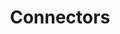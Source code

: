 ---
title: Connectors
excerpt: ''
deprecated: false
hidden: false
metadata:
  title: ''
  description: ''
  robots: index
next:
  description: ''
---